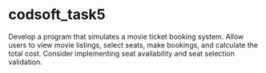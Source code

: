 # codsoft_task5
Develop a program that simulates a movie ticket booking system. Allow users to view movie listings, select seats, make bookings, and calculate the total cost. Consider implementing seat availability and seat selection validation.
